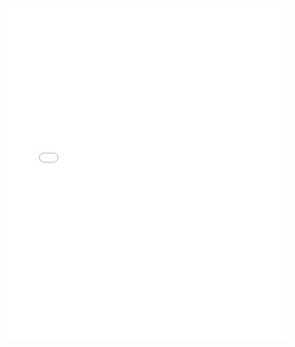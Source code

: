 <iframe id="igraph" scrolling="no" style="border:none;" seamless="seamless" src="gantt/SwWV258_fantasia_cromatica.html" height="600" width="100%"></iframe>